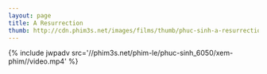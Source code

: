 ```yaml
---
layout: page
title: A Resurrection
thumb: http://cdn.phim3s.net/images/films/thumb/phuc-sinh-a-resurrection-2013.jpg
---
```

{% include jwpadv src='//phim3s.net/phim-le/phuc-sinh_6050/xem-phim//video.mp4' %}